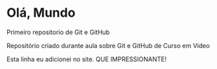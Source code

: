 # Olá, Mundo
 Primeiro repositorio de Git e GitHub

 Repositório criado durante aula sobre Git e GitHub de Curso em Vídeo
 
 Esta linha eu adicionei no site. QUE IMPRESSIONANTE!
